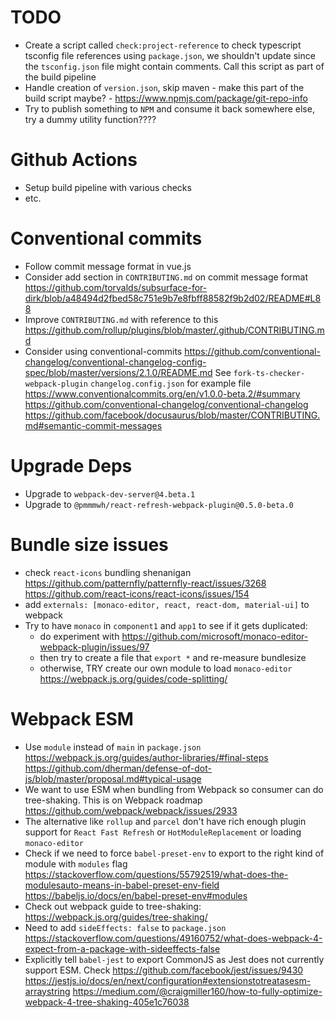 # TODO

- Create a script called `check:project-reference` to check typescript tsconfig file references using `package.json`, we shouldn't update since the `tsconfig.json` file might contain comments. Call this script as part of the build pipeline
- Handle creation of `version.json`, skip maven - make this part of the build script maybe? - https://www.npmjs.com/package/git-repo-info
- Try to publish something to `NPM` and consume it back somewhere else, try a dummy utility function????

# Github Actions

- Setup build pipeline with various checks
- etc.

# Conventional commits

- Follow commit message format in vue.js
- Consider add section in `CONTRIBUTING.md` on commit message format
  https://github.com/torvalds/subsurface-for-dirk/blob/a48494d2fbed58c751e9b7e8fbff88582f9b2d02/README#L88
- Improve `CONTRIBUTING.md` with reference to this
  https://github.com/rollup/plugins/blob/master/.github/CONTRIBUTING.md
- Consider using conventional-commits
  https://github.com/conventional-changelog/conventional-changelog-config-spec/blob/master/versions/2.1.0/README.md
  See `fork-ts-checker-webpack-plugin` `changelog.config.json` for example file
  https://www.conventionalcommits.org/en/v1.0.0-beta.2/#summary
  https://github.com/conventional-changelog/conventional-changelog
  https://github.com/facebook/docusaurus/blob/master/CONTRIBUTING.md#semantic-commit-messages

# Upgrade Deps

- Upgrade to `webpack-dev-server@4.beta.1`
- Upgrade to `@pmmmwh/react-refresh-webpack-plugin@0.5.0-beta.0`

# Bundle size issues

- check `react-icons` bundling shenanigan
  https://github.com/patternfly/patternfly-react/issues/3268
  https://github.com/react-icons/react-icons/issues/154
- add `externals: [monaco-editor, react, react-dom, material-ui]` to webpack
- Try to have `monaco` in `component1` and `app1` to see if it gets duplicated:
  - do experiment with https://github.com/microsoft/monaco-editor-webpack-plugin/issues/97
  - then try to create a file that `export *` and re-measure bundlesize
  - otherwise, TRY create our own module to load `monaco-editor`
    https://webpack.js.org/guides/code-splitting/

# Webpack ESM

- Use `module` instead of `main` in `package.json`
  https://webpack.js.org/guides/author-libraries/#final-steps
  https://github.com/dherman/defense-of-dot-js/blob/master/proposal.md#typical-usage
- We want to use ESM when bundling from Webpack so consumer can do tree-shaking. This is on Webpack roadmap
  https://github.com/webpack/webpack/issues/2933
- The alternative like `rollup` and `parcel` don't have rich enough plugin support for `React Fast Refresh` or `HotModuleReplacement` or loading `monaco-editor`
- Check if we need to force `babel-preset-env` to export to the right kind of module with `modules` flag
  https://stackoverflow.com/questions/55792519/what-does-the-modulesauto-means-in-babel-preset-env-field
  https://babeljs.io/docs/en/babel-preset-env#modules
- Check out webpack guide to tree-shaking:
  https://webpack.js.org/guides/tree-shaking/
- Need to add `sideEffects: false` to `package.json`
  https://stackoverflow.com/questions/49160752/what-does-webpack-4-expect-from-a-package-with-sideeffects-false
- Explicitly tell `babel-jest` to export CommonJS as Jest does not currently support ESM. Check
  https://github.com/facebook/jest/issues/9430
  https://jestjs.io/docs/en/next/configuration#extensionstotreatasesm-arraystring
  https://medium.com/@craigmiller160/how-to-fully-optimize-webpack-4-tree-shaking-405e1c76038
